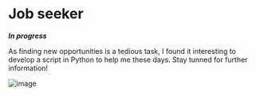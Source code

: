 # Job seeker

***In progress***

As finding new opportunities is a tedious task, I found it interesting to develop a script in Python to help me these days.
Stay tunned for further information!

![image](https://instintobinario.com/wp-content/uploads/2018/04/2304_0-769x360.jpg)

